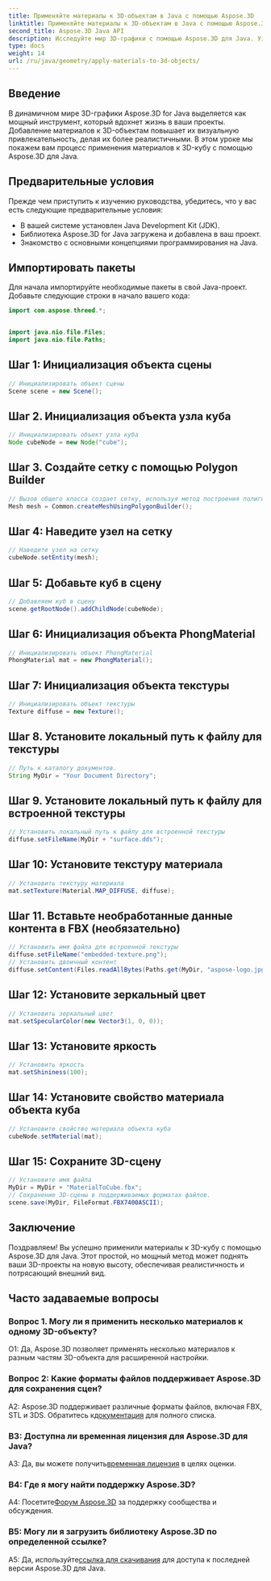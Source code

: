 ```yaml
---
title: Применяйте материалы к 3D-объектам в Java с помощью Aspose.3D
linktitle: Применяйте материалы к 3D-объектам в Java с помощью Aspose.3D
second_title: Aspose.3D Java API
description: Исследуйте мир 3D-графики с помощью Aspose.3D для Java. Узнайте, как легко применять материалы к 3D-объектам. Улучшите свои проекты с помощью реалистичных визуальных эффектов.
type: docs
weight: 14
url: /ru/java/geometry/apply-materials-to-3d-objects/
---
```

## Введение

В динамичном мире 3D-графики Aspose.3D for Java выделяется как мощный инструмент, который вдохнет жизнь в ваши проекты. Добавление материалов к 3D-объектам повышает их визуальную привлекательность, делая их более реалистичными. В этом уроке мы покажем вам процесс применения материалов к 3D-кубу с помощью Aspose.3D для Java.

## Предварительные условия

Прежде чем приступить к изучению руководства, убедитесь, что у вас есть следующие предварительные условия:

- В вашей системе установлен Java Development Kit (JDK).
- Библиотека Aspose.3D for Java загружена и добавлена в ваш проект.
- Знакомство с основными концепциями программирования на Java.

## Импортировать пакеты

Для начала импортируйте необходимые пакеты в свой Java-проект. Добавьте следующие строки в начало вашего кода:

```java
import com.aspose.threed.*;


import java.nio.file.Files;
import java.nio.file.Paths;
```

## Шаг 1: Инициализация объекта сцены

```java
// Инициализировать объект сцены
Scene scene = new Scene();
```

## Шаг 2. Инициализация объекта узла куба

```java
// Инициализировать объект узла куба
Node cubeNode = new Node("cube");
```

## Шаг 3. Создайте сетку с помощью Polygon Builder

```java
// Вызов общего класса создает сетку, используя метод построения полигонов, чтобы установить экземпляр сетки.
Mesh mesh = Common.createMeshUsingPolygonBuilder();
```

## Шаг 4: Наведите узел на сетку

```java
// Наведите узел на сетку
cubeNode.setEntity(mesh);
```

## Шаг 5: Добавьте куб в сцену

```java
// Добавляем куб в сцену
scene.getRootNode().addChildNode(cubeNode);
```

## Шаг 6: Инициализация объекта PhongMaterial

```java
// Инициализировать объект PhongMaterial
PhongMaterial mat = new PhongMaterial();
```

## Шаг 7: Инициализация объекта текстуры

```java
// Инициализировать объект текстуры
Texture diffuse = new Texture();
```

## Шаг 8. Установите локальный путь к файлу для текстуры

```java
// Путь к каталогу документов.
String MyDir = "Your Document Directory";
```

## Шаг 9. Установите локальный путь к файлу для встроенной текстуры

```java
// Установить локальный путь к файлу для встроенной текстуры
diffuse.setFileName(MyDir + "surface.dds");
```

## Шаг 10: Установите текстуру материала

```java
// Установить текстуру материала
mat.setTexture(Material.MAP_DIFFUSE, diffuse);
```

## Шаг 11. Вставьте необработанные данные контента в FBX (необязательно)

```java
// Установить имя файла для встроенной текстуры
diffuse.setFileName("embedded-texture.png");
// Установить двоичный контент
diffuse.setContent(Files.readAllBytes(Paths.get(MyDir, "aspose-logo.jpg")));
```

## Шаг 12: Установите зеркальный цвет

```java
// Установить зеркальный цвет
mat.setSpecularColor(new Vector3(1, 0, 0));
```

## Шаг 13: Установите яркость

```java
// Установить яркость
mat.setShininess(100);
```

## Шаг 14: Установите свойство материала объекта куба

```java
// Установите свойство материала объекта куба
cubeNode.setMaterial(mat);
```

## Шаг 15: Сохраните 3D-сцену

```java
// Установите имя файла
MyDir = MyDir + "MaterialToCube.fbx";
// Сохранение 3D-сцены в поддерживаемых форматах файлов.
scene.save(MyDir, FileFormat.FBX7400ASCII);
```

## Заключение

Поздравляем! Вы успешно применили материалы к 3D-кубу с помощью Aspose.3D для Java. Этот простой, но мощный метод может поднять ваши 3D-проекты на новую высоту, обеспечивая реалистичность и потрясающий внешний вид.

## Часто задаваемые вопросы

### Вопрос 1. Могу ли я применить несколько материалов к одному 3D-объекту?

О1: Да, Aspose.3D позволяет применять несколько материалов к разным частям 3D-объекта для расширенной настройки.

### Вопрос 2: Какие форматы файлов поддерживает Aspose.3D для сохранения сцен?

 A2: Aspose.3D поддерживает различные форматы файлов, включая FBX, STL и 3DS. Обратитесь к[документация](https://reference.aspose.com/3d/java/) для полного списка.

### В3: Доступна ли временная лицензия для Aspose.3D для Java?

 A3: Да, вы можете получить[временная лицензия](https://purchase.aspose.com/temporary-license/) в целях оценки.

### В4: Где я могу найти поддержку Aspose.3D?

 А4: Посетите[Форум Aspose.3D](https://forum.aspose.com/c/3d/18) за поддержку сообщества и обсуждения.

### В5: Могу ли я загрузить библиотеку Aspose.3D по определенной ссылке?

 A5: Да, используйте[ссылка для скачивания](https://releases.aspose.com/3d/java/) для доступа к последней версии Aspose.3D для Java.